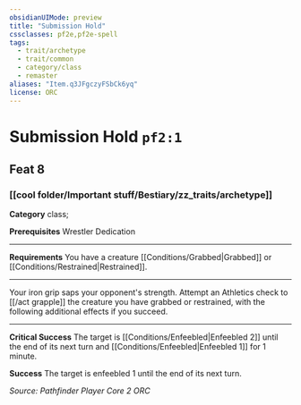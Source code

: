 ```yaml
---
obsidianUIMode: preview
title: "Submission Hold"
cssclasses: pf2e,pf2e-spell
tags:
  - trait/archetype
  - trait/common
  - category/class
  - remaster
aliases: "Item.q3JFgczyFSbCk6yq"
license: ORC
---
```

# Submission Hold `pf2:1`
## Feat 8
### [[cool folder/Important stuff/Bestiary/zz_traits/archetype]]

**Category** class; 



**Prerequisites** Wrestler Dedication
* * *
**Requirements** You have a creature [[Conditions/Grabbed|Grabbed]] or [[Conditions/Restrained|Restrained]].

* * *

Your iron grip saps your opponent's strength. Attempt an Athletics check to [[/act grapple]] the creature you have grabbed or restrained, with the following additional effects if you succeed.

* * *

**Critical Success** The target is [[Conditions/Enfeebled|Enfeebled 2]] until the end of its next turn and [[Conditions/Enfeebled|Enfeebled 1]] for 1 minute.

**Success** The target is enfeebled 1 until the end of its next turn.

*Source: Pathfinder Player Core 2*
*ORC*